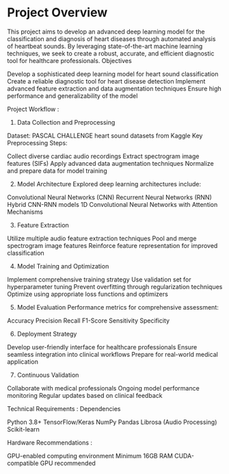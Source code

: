# Project Overview
This project aims to develop an advanced deep learning model for the classification and diagnosis of heart diseases through automated analysis of heartbeat sounds. By leveraging state-of-the-art machine learning techniques, we seek to create a robust, accurate, and efficient diagnostic tool for healthcare professionals.
Objectives

Develop a sophisticated deep learning model for heart sound classification
Create a reliable diagnostic tool for heart disease detection
Implement advanced feature extraction and data augmentation techniques
Ensure high performance and generalizability of the model

Project Workflow :
1. Data Collection and Preprocessing

Dataset: PASCAL CHALLENGE heart sound datasets from Kaggle
Key Preprocessing Steps:

Collect diverse cardiac audio recordings
Extract spectrogram image features (SIFs)
Apply advanced data augmentation techniques
Normalize and prepare data for model training



2. Model Architecture
Explored deep learning architectures include:

Convolutional Neural Networks (CNN)
Recurrent Neural Networks (RNN)
Hybrid CNN-RNN models
1D Convolutional Neural Networks with Attention Mechanisms

3. Feature Extraction

Utilize multiple audio feature extraction techniques
Pool and merge spectrogram image features
Reinforce feature representation for improved classification

4. Model Training and Optimization

Implement comprehensive training strategy
Use validation set for hyperparameter tuning
Prevent overfitting through regularization techniques
Optimize using appropriate loss functions and optimizers

5. Model Evaluation
Performance metrics for comprehensive assessment:

Accuracy
Precision
Recall
F1-Score
Sensitivity
Specificity

6. Deployment Strategy

Develop user-friendly interface for healthcare professionals
Ensure seamless integration into clinical workflows
Prepare for real-world medical application

7. Continuous Validation

Collaborate with medical professionals
Ongoing model performance monitoring
Regular updates based on clinical feedback

Technical Requirements :
Dependencies

Python 3.8+
TensorFlow/Keras
NumPy
Pandas
Librosa (Audio Processing)
Scikit-learn

Hardware Recommendations :

GPU-enabled computing environment
Minimum 16GB RAM
CUDA-compatible GPU recommended
